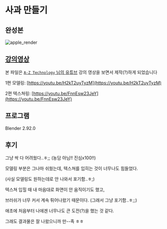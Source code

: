 # 사과 만들기

## 완성본
![apple_render](https://user-images.githubusercontent.com/42382793/114308938-6c1c8800-9b20-11eb-81d3-8df8be5fb920.png)

## [강의영상](https://youtu.be/H2kT2uyTyzM)

본 파일은 [`A-Z Technology` 님의 유튜브](https://www.youtube.com/channel/UCpp1xltFiMwO1BHTHwuS7UA) 강의 영상을 보면서 제작(?)하게 되었습니다

1편 모델링: [https://youtu.be/H2kT2uyTyzM](https://youtu.be/H2kT2uyTyzM)

2편 텍스쳐링: [https://youtu.be/FnnEsw23JeY](https://youtu.be/FnnEsw23JeY)

## 프로그램
Blender 2.92.0

## 후기
그냥 싹 다 어려웠다..ㅎ;; (농담 아님!! 진심x100!!)

모델링 부분은 그나마 쉬웠는데, 텍스쳐를 입히는 것이 너무나도 힘들었다.

(사실 모델링도 원하는데로 안 나와서 포기함..ㅎ;)

텍스쳐 입힐 때 내 마음대로 화면이 안 움직이기도 했고,

브러쉬가 너무 커서 계속 튀어나왔기 때문이다. (그래서 그냥 포기함..ㅎ;;)

애초에 처음부터 나에겐 너무나도 큰 도전(?)을 했는 것 같다.

그래도 결과물은 잘 나왔으니까 만--족 ㅎㅎ
